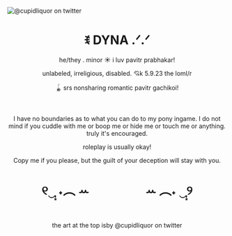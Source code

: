 ![@cupidliquor on twitter](https://pbs.twimg.com/media/FzjZ2unX0AAZlX-?format=jpg&name=large)
<h1 align="center"> ꉂ DYNA .ᐟ.ᐟ </h1>
<p align="center">he/they . minor ☀ i luv pavitr prabhakar!</p>
<p align="center">unlabeled, irreligious, disabled. 💘k 5.9.23 the loml/r</p>
<p align="center">🪀 srs nonsharing romantic pavitr gachikoi!</p>
ㅤ
<p align="center">I have no boundaries as to what you can do to my pony ingame. I do not mind if you cuddle with me or boop me or hide me or touch me or anything. truly it's encouraged.</p>
<p align="center">roleplay is usually okay!</p>
<p align="center">Copy me if you please, but the guilt of your deception will stay with you.</p>
<h1 align="center">୧‿̩͙ ˖︵ ꕀㅤㅤㅤㅤㅤꕀ ︵˖ ‿̩͙୨</h1>
ㅤ
<p align="center">the art at the top isby @cupidliquor on twitter</p>
ㅤ
